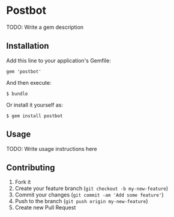 # Postbot

TODO: Write a gem description

## Installation

Add this line to your application's Gemfile:

    gem 'postbot'

And then execute:

    $ bundle

Or install it yourself as:

    $ gem install postbot

## Usage

TODO: Write usage instructions here

## Contributing

1. Fork it
2. Create your feature branch (`git checkout -b my-new-feature`)
3. Commit your changes (`git commit -am 'Add some feature'`)
4. Push to the branch (`git push origin my-new-feature`)
5. Create new Pull Request
